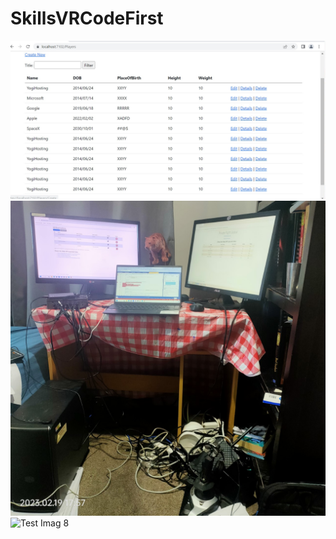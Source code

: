 # SkillsVRCodeFirst
![Test Imag 8](https://github.com/mosesnova/SkillsVRCodeFirst/blob/master/SVR.jpg)
![Test Imag 8](https://github.com/mosesnova/SkillsVRCodeFirst/blob/master/tg2.jpg)
![Test Imag 8](https://github.com/mosesnova/SkillsVRCodeFirst/blob/master/dt.jpg)
